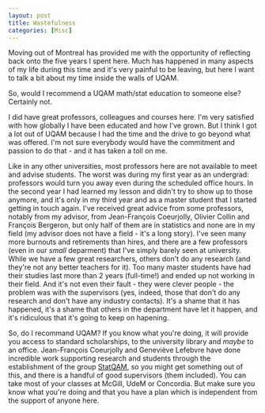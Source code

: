 ```yaml
---
layout: post
title: Wastefulness
categories: [Misc]
---
```


Moving out of Montreal has provided me with the opportunity of reflecting back onto the five years I spent here. Much has happened in many aspects of my life during this time and it's very painful to be leaving, but here I want to talk a bit about my time inside the walls of UQAM.

So, would I recommend a UQAM math/stat education to someone else? <!--more-->Certainly not. 

I did have great professors, colleagues and courses here. I'm very satisfied with how globally I have been educated and how I've grown. But I think I got a lot out of UQAM because I had the time and the drive to go beyond what was offered. I'm not sure everybody would have the commitment and passion to do that - and it has taken a toll on me. 

Like in any other universities, most professors here are not available to meet and advise students. The worst was during my first year as an undergrad: professors would turn you away even during the scheduled office hours. In the second year I had learned my lesson and didn't try to show up to those anymore, and it's only in my third year and as a master student that I started getting in touch again. I've received great advice from some professors, notably from my advisor, from Jean-François Coeurjolly, Olivier Collin and François Bergeron, but only half of them are in statistics and none are in my field (my advisor does not have a field - it's a long story). I've seen many more burnouts and retirements than hires, and there are a few professors (even in our *small* deparment) that I've simply barely seen at university. While we have a few great researchers, others don't do any research (and they're not any better teachers for it). Too many master students have had their studies last more than 2 years (full-time!) and ended up not working in their field. And it's not even their fault - they were clever people - the problem was with the supervisors (yes, indeed, those that don't do any research and don't have any industry contacts). It's a shame that it has happened, it's a shame that others in the department have let it happen, and it's ridiculous that it's going to keep on hapening.

So, do I recommand UQAM? If you know what you're doing, it will provide you access to standard scholarships, to the university library and *maybe* to an office. Jean-François Coeurjolly and Geneviève Lefebvre have done incredible work supporting research and students through the establishment of the group [StatQAM](https://statqam.uqam.ca/), so you might get something out of this, and there is a handful of good supervisors (them included). You can take most of your classes at McGill, UdeM or Concordia. But make sure you know what you're doing and that you have a plan which is independent from the support of anyone here.
